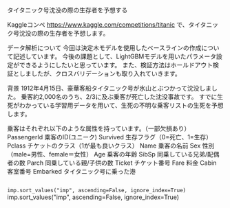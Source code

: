タイタニック号沈没の際の生存者を予想する

Kaggleコンペ
https://www.kaggle.com/competitions/titanic
で、タイタニック号沈没の際の生存者を予想します。

データ解析について
今回は決定木モデルを使用したベースラインの作成について記述しています。
今後の課題として、LightGBMモデルを用いたパラメータ設定ができるようにしたいと思っています。
また、検証方法はホールドアウト検証としましたが、クロスバリデーションも取り入れていきます。

背景
1912年4月15日、豪華客船タイタニック号が氷山とぶつかって沈没しました。
乗客約2,000名のうち、2/3に及ぶ乗客が死亡した沈没事故です。
すでに生死がわかっている学習用データを用いて、生死の不明な乗客リストの生死を予想します。

乗客はそれぞれ以下のような属性を持っています。（一部欠損あり）
PassengerId 乗客のID(ユニーク)
Survived ⽣存フラグ（0=死亡、1=⽣存）
Pclass チケットのクラス（1が最も良いクラス）
Name 乗客の名前
Sex 性別（male=男性、female＝⼥性）
Age 乗客の年齢
SibSp 同乗している兄弟/配偶者の数
Parch 同乗している親/⼦供の数
Ticket チケット番号
Fare 料⾦
Cabin 客室番号
Embarked タイタニック号に乗った港



<CODE>
imp.sort_values("imp", ascending=False, ignore_index=True)
</CODE>
imp.sort_values("imp", ascending=False, ignore_index=True)
